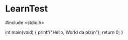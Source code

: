 # LearnTest
#include <stdio.h>

int main(void)
{
    printf("Hello, World da piz\n");
    return 0;
}
